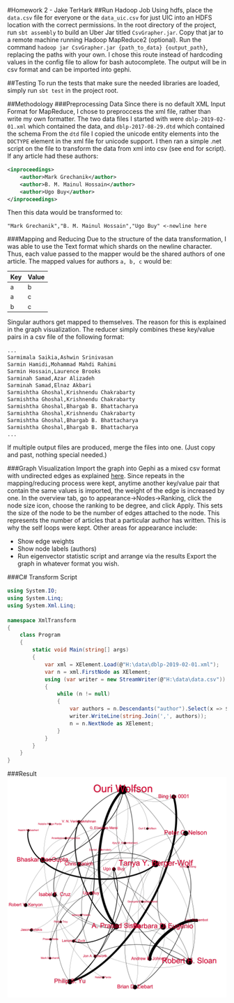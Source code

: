 #Homework 2 - Jake TerHark
##Run Hadoop Job
Using hdfs, place the ```data.csv``` file for everyone or the ```data_uic.csv``` for just UIC into an HDFS location with the correct permissions.
In the root directory of the project, run ```sbt assembly``` to build an Uber Jar titled ```CsvGrapher.jar```.
Copy that jar to a remote machine running Hadoop MapReduce2 (optional).
Run the command ```hadoop jar CsvGrapher.jar {path_to_data} {output_path}```, replacing the paths with your own.
I chose this route instead of hardcoding values in the config file to allow for bash autocomplete.
The output will be in csv format and can be imported into gephi.

##Testing
To run the tests that make sure the needed libraries are loaded, simply run ```sbt test``` in the project root.

##Methodology
###Preprocessing Data
Since there is no default XML Input Format for MapReduce, I chose to preproccess the xml file, rather than write my own formatter.
The two data files I started with were ```dblp-2019-02-01.xml``` which contained the data, and ```dblp-2017-08-29.dtd``` which contained the schema
From the ```dtd``` file I copied the unicode entity elements into the ```DOCTYPE``` element in the xml file for unicode support.
I then ran a simple .net script on the file to transform the data from xml into csv (see end for script).
If any article had these authors:
```xml
<inproceedings>
    <author>Mark Grechanik</author>
    <author>B. M. Mainul Hossain</author>
    <author>Ugo Buy</author>
</inproceedings>
```

Then this data would be transformed to:
```csv
"Mark Grechanik","B. M. Mainul Hossain","Ugo Buy" <-newline here
```

###Mapping and Reducing
Due to the structure of the data transformation, I was able to use the Text format which shards on the newline character.
Thus, each value passed to the mapper would be the shared authors of one article.
The mapped values for authors ```a, b, c``` would be:

	
| Key | Value |
| --- | ----- |
| a   | b     |
| a   | c     |
| b   | c     |

Singular authors get mapped to themselves. The reason for this is explained in the graph visualization.
The reducer simply combines these key/value pairs in a csv file of the following format:
```csv
...
Sarmimala Saikia,Ashwin Srinivasan
Sarmin Hamidi,Mohammad Mahdi Rahimi
Sarmin Hossain,Laurence Brooks
Sarminah Samad,Azar Alizadeh
Sarminah Samad,Elnaz Akbari
Sarmishtha Ghoshal,Krishnendu Chakrabarty
Sarmishtha Ghoshal,Krishnendu Chakrabarty
Sarmishtha Ghoshal,Bhargab B. Bhattacharya
Sarmishtha Ghoshal,Krishnendu Chakrabarty
Sarmishtha Ghoshal,Bhargab B. Bhattacharya
Sarmishtha Ghoshal,Bhargab B. Bhattacharya
...
```

If multiple output files are produced, merge the files into one. (Just copy and past, nothing special needed.)

###Graph Visualization
Import the graph into Gephi as a mixed csv format with undirected edges as explained [here](https://gephi.org/users/supported-graph-formats/csv-format/).
Since repeats in the mapping/reducing process were kept, anytime another key/value pair that contain the same values is imported, the weight of the edge is increased by one.
In the overview tab, go to appearance->Nodes->Ranking, click the node size icon, choose the ranking to be degree, and click Apply.
This sets the size of the node to be the number of edges attached to the node.
This represents the number of articles that a particular author has written. This is why the self loops were kept.
Other areas for appearance include:

* Show edge weights
* Show node labels (authors)
* Run eigenvector statistic script and arrange via the results
Export the graph in whatever format you wish.

###C# Transform Script
```csharp
using System.IO;
using System.Linq;
using System.Xml.Linq;

namespace XmlTransform
{
    class Program
    {
        static void Main(string[] args)
        {
            var xml = XElement.Load(@"H:\data\dblp-2019-02-01.xml");
            var n = xml.FirstNode as XElement;
            using (var writer = new StreamWriter(@"H:\data\data.csv"))
            {
                while (n != null)
                {
                    var authors = n.Descendants("author").Select(x => $"\"{x.Value.Replace(",", "")}\"").ToArray();
                    writer.WriteLine(string.Join(',', authors));
                    n = n.NextNode as XElement;
                }
            }
        }
    }
}
```

###Result
![Graph of CS Faculty](graph.png)